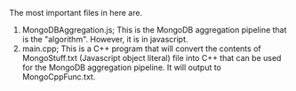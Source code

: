 The most important files in here are.

1) MongoDBAggregation.js; This is the MongoDB aggregation pipeline that is the "algorithm". However, it is in javascript.
2) main.cpp; This is a C++ program that will convert the contents of MongoStuff.txt (Javascript object literal) file into C++ that can be used for the MongoDB aggregation pipeline. It will output to MongoCppFunc.txt.
